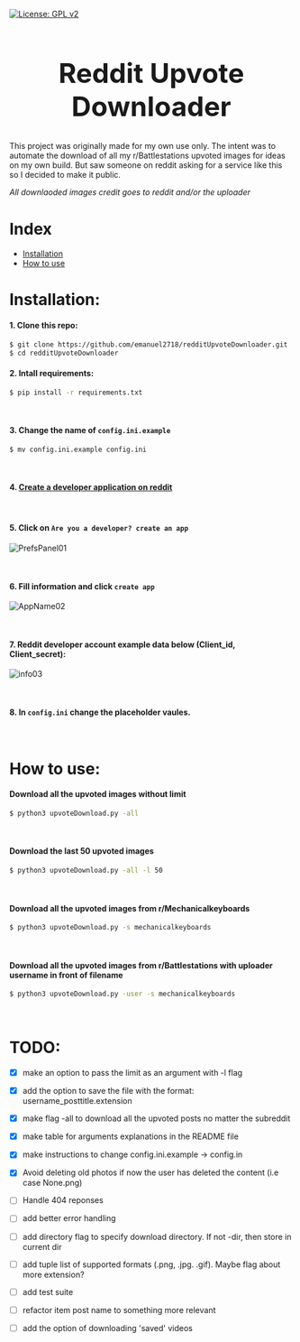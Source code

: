[![License: GPL v2](https://img.shields.io/badge/License-GPL%20v2-blue.svg)](https://www.gnu.org/licenses/old-licenses/gpl-2.0.en.html)

<h1 align="center" style="font-size: 3rem;">
Reddit Upvote Downloader
</h1>

This project was originally made for my own use only. The intent was to automate the download of all my r/Battlestations upvoted images for ideas on my own build. But saw someone on reddit asking for a service like this so I decided to make it public.


*All downlaoded images credit goes to reddit and/or the uploader*



# Index

* [Installation](#installation)
* [How to use](#how-to-use)

# Installation:


#### 1. Clone this repo:
```sh
$ git clone https://github.com/emanuel2718/redditUpvoteDownloader.git
$ cd redditUpvoteDownloader
```

#### 2. Intall requirements:
```sh
$ pip install -r requirements.txt
```

&nbsp; 

#### 3. Change the name of `config.ini.example`
```sh
$ mv config.ini.example config.ini
```

&nbsp; 

#### 4. [Create a developer application on reddit](https://www.reddit.com/prefs/apps)

&nbsp; 

#### 5. Click on `Are you a developer? create an app`

![PrefsPanel01](https://user-images.githubusercontent.com/55965894/108690386-27288d80-74af-11eb-81a9-a0854ca7304d.png)

&nbsp; 

#### 6. Fill information and click `create app`

![AppName02](https://user-images.githubusercontent.com/55965894/108690978-d2394700-74af-11eb-9992-e81f8ba71bd4.png)

&nbsp; 

#### 7. Reddit developer account example data below (Client_id, Client_secret):

![info03](https://user-images.githubusercontent.com/55965894/108691188-10cf0180-74b0-11eb-84c7-c600ee2440ea.png)

&nbsp; 

#### 8. In `config.ini` change the placeholder vaules.

&nbsp; 

# How to use:

#### Download all the upvoted images without limit
```sh
$ python3 upvoteDownload.py -all
```
&nbsp; 

#### Download the last 50 upvoted images
```sh
$ python3 upvoteDownload.py -all -l 50
```
&nbsp; 

#### Download all the upvoted images from r/Mechanicalkeyboards
```sh
$ python3 upvoteDownload.py -s mechanicalkeyboards
```
&nbsp; 

#### Download all the upvoted images from r/Battlestations with uploader username in front of filename
```sh
$ python3 upvoteDownload.py -user -s mechanicalkeyboards
```
&nbsp; 

# TODO:

- [x] make an option to pass the limit as an argument with -l flag
- [x] add the option to save the file with the format: username_posttitle.extension
- [x] make flag -all to download all the upvoted posts no matter the subreddit
- [x] make table for arguments explanations in the README file
- [x] make instructions to change config.ini.example -> config.in
- [x] Avoid deleting old photos if now the user has deleted the content (i.e case None.png)
- [ ] Handle 404 reponses
- [ ] add better error handling
- [ ] add directory flag to specify download directory. If not -dir, then store in current dir
- [ ] add tuple list of supported formats (.png, .jpg. .gif). Maybe flag about more extension?
- [ ] add test suite
- [ ] refactor item post name to something more relevant
- [ ] add the option of downloading 'saved' videos

